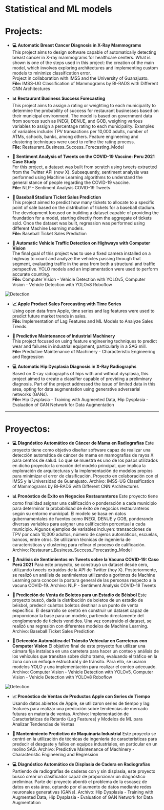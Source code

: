 # **Statistical and ML models**

# Projects:

- **:computer: Automatic Breast Cancer Diagnosis in X-Ray Mammograms**  
  This project aims to design software capable of automatically detecting breast cancer in X-ray mammograms for healthcare centers. What is shown is one of the steps used in this project: the creation of the main model, which involves exploring architectures and implementing custom models to minimize classification error.  
  Project in collaboration with IMSS and the University of Guanajuato.  
  **File:** IMSS-UG Classification of Mammograms by BI-RADS with Different CNN Architectures

- **:bar_chart: Restaurant Business Success Forecasting**  
  This project aims to assign a rating or weighting to each municipality to determine the probability of success for restaurant businesses based on their municipal environment. The model is based on government data from sources such as INEGI, DENUE, and GOB, weighing various variables to assign a percentage rating to each municipality. Examples of variables include: TPV transactions per 10,000 adults, number of ATMs, schools, banks, among others. Feature engineering and clustering techniques were used to refine the rating process.  
  **File:** Restaurant_Business_Success_Forecasting_Model

- **:speech_balloon: Sentiment Analysis of Tweets on the COVID-19 Vaccine: Peru 2021 Case Study**  
  For this project, a dataset was built from scratch using tweets extracted from the Twitter API (now X). Subsequently, sentiment analysis was performed using Machine Learning algorithms to understand the general stance of people regarding the COVID-19 vaccine.  
  **File:** NLP - Sentiment Analysis COVID-19 Tweets

- **:ticket: Baseball Stadium Ticket Sales Prediction**  
  This project aimed to predict how many tickets to allocate to a specific point of sale based on the distribution of tickets for a baseball stadium. The development focused on building a dataset capable of providing the foundation for a model, starting directly from the aggregate of tickets sold. Once the dataset was built, regression was performed using different Machine Learning models.  
  **File:** Baseball Ticket Sales Prediction

- **:car: Automatic Vehicle Traffic Detection on Highways with Computer Vision**  
  The final goal of this project was to use a fixed camera installed on a highway to count and analyze the vehicles passing through that segment, evaluating traffic in the area from both a structural and traffic perspective. YOLO models and an implementation were used to perform accurate counting.  
  **File:** Computer Vision - Vehicle Detection with YOLOv5, Computer Vision - Vehicle Detection with YOLOv8 Roboflow

![Detection](./prediction_YOLOV5.png)

- **:chart_with_upwards_trend: Apple Product Sales Forecasting with Time Series**  
  Using open data from Apple, time series and lag features were used to predict future market trends in sales.  
  **File:** Implementation of Lag Features and ML Models to Analyze Sales Trends

- **:wrench: Predictive Maintenance of Industrial Machinery**  
  This project focused on using feature engineering techniques to predict wear and failures in industrial equipment, particularly in a SAG mill.  
  **File:** Predictive Maintenance of Machinery - Characteristic Engineering and Regression

- **:computer: Automatic Hip Dysplasia Diagnosis in X-Ray Radiographs**  
  Based on X-ray radiographs of hips with and without dysplasia, this project aimed to create a classifier capable of providing a preliminary diagnosis. Part of the project addressed the issue of limited data in this area, opting for data augmentation using generative adversarial networks (GANs).  
  **File:** Hip Dysplasia - Training with Augmented Data, Hip Dysplasia - Evaluation of GAN Network for Data Augmentation

--------------------------------------------------------------------------------------------------

# Proyectos:

- **:computer: Diagnóstico Automático de Cáncer de Mama en Radiografías**
Este proyecto tiene como objetivo diseñar software capaz de realizar una detección automática de cáncer de mama en mamografías de rayos X para centros de salud. Lo que se muestra es uno de los pasos utilizados en dicho proyecto: la creación del modelo principal, que implica la exploración de arquitecturas y la implementación de modelos propios para minimizar el error de clasificación.
Proyecto en colaboración con el IMSS y la Universidad de Guanajuato.
Archivo: IMSS-UG Classification of Mammograms by BI-RADS with Different CNN Architectures

- **:bar_chart: Pronóstico de Éxito en Negocios Restauranteros**
Este proyecto tiene como finalidad asignar una calificación o ponderación a cada municipio para determinar la probabilidad de éxito de negocios restauranteros según su entorno municipal. El modelo se basa en datos gubernamentales de fuentes como INEGI, DENUE y GOB, ponderando diversas variables para asignar una calificación porcentual a cada municipio. Algunos ejemplos de variables incluyen: transacciones de TPV por cada 10,000 adultos, número de cajeros automáticos, escuelas, bancos, entre otros. Se utilizaron técnicas de ingeniería de características y clustering para refinar el proceso de calificación.
Archivo: Restaurant_Business_Success_Forecasting_Model

- **:speech_balloon: Análisis de Sentimientos en Tweets sobre la Vacuna COVID-19: Caso Perú 2021**
Para este proyecto, se construyó un dataset desde cero, utilizando tweets extraídos de la API de Twitter (hoy X). Posteriormente, se realizó un análisis de sentimientos utilizando algoritmos de Machine Learning para conocer la postura general de las personas respecto a la vacuna COVID-19.
Archivo: NLP - Sentiment Analysis COVID-19 Tweets

- **:ticket: Predicción de Venta de Boletos para un Estadio de Béisbol**
Este proyecto buscó, dada la distribución de boletos de un estadio de béisbol, predecir cuántos boletos destinar a un punto de venta específico. El desarrollo se centró en construir un dataset capaz de proporcionar la base para un modelo, partiendo directamente del conglomerado de tickets vendidos. Una vez construido el dataset, se realizó una regresión con diferentes modelos de Machine Learning.
Archivo: Baseball Ticket Sales Prediction

- **:car: Detección Automática del Tránsito Vehicular en Carreteras con Computer Vision**
El objetivo final de este proyecto fue utilizar una cámara fija instalada en una carretera para hacer un conteo y análisis de los vehículos que transitan sobre dicho tramo, evaluando el tráfico en la zona con un enfoque estructural y de tránsito. Para ello, se usaron modelos YOLO y una implementación para realizar el conteo adecuado.
Archivo: Computer Vision - Vehicle Detection with YOLOv5, Computer Vision - Vehicle Detection with YOLOv8 Roboflow

![Detection](./prediction_YOLOV5.png)

- **:chart_with_upwards_trend: Pronóstico de Ventas de Productos Apple con Series de Tiempo**
Usando datos abiertos de Apple, se utilizaron series de tiempo y lag features para realizar una predicción sobre tendencias de mercado futuras en materia de ventas.
Archivo: Implementación de Características de Retardo (Lag Features) y Modelos de ML para Analizar Tendencias de Ventas

- **:wrench: Mantenimiento Predictivo de Maquinaria Industrial**
Este proyecto se centró en la utilización de técnicas de ingeniería de características para predecir el desgaste y fallos en equipos industriales, en particular en un molino SAG.
Archivo: Predictive Maintenance of Machinery - Characteristic Engineering and Regression

- **:computer: Diagnóstico Automático de Displasia de Cadera en Radiografías**
Partiendo de radiografías de caderas con y sin displasia, este proyecto buscó crear un clasificador capaz de proporcionar un diagnóstico preliminar. Parte del proyecto abordó el problema de la escasez de datos en esta área, optando por el aumento de datos mediante redes neuronales generativas (GANs).
Archivo: Hip Dysplasia - Training with Augmented Data, Hip Dysplasia - Evaluation of GAN Network for Data Augmentation
